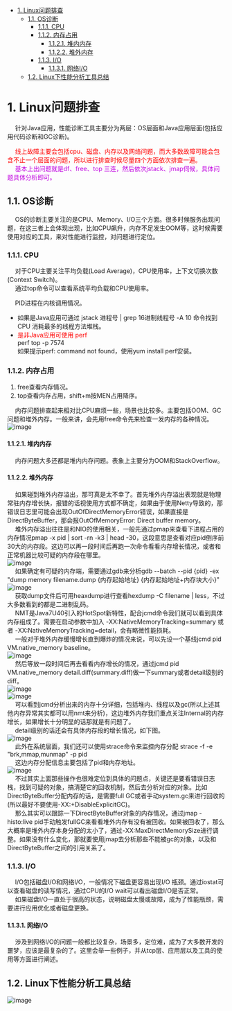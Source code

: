 

<!-- TOC -->

- [1. Linux问题排查](#1-linux问题排查)
    - [1.1. OS诊断](#11-os诊断)
        - [1.1.1. CPU](#111-cpu)
        - [1.1.2. 内存占用](#112-内存占用)
            - [1.1.2.1. 堆内内存](#1121-堆内内存)
            - [1.1.2.2. 堆外内存](#1122-堆外内存)
        - [1.1.3. I/O](#113-io)
            - [1.1.3.1. 网络I/O](#1131-网络io)
    - [1.2. Linux下性能分析工具总结](#12-linux下性能分析工具总结)

<!-- /TOC -->

# 1. Linux问题排查
<!--
Java后端线上问题排查常用命令收藏 
https://mp.weixin.qq.com/s/48Z_niFVb2AVk2zDWkK-WA

Linux 服务器 CPU 详细信息查看、物理 CPU 以及逻辑 CPU 
https://mp.weixin.qq.com/s/nPRjExUQiSguas9-GNSaag


JAVA 线上故障排查完整套路
https://mp.weixin.qq.com/s/aqvXXdrJyslXuhXE6IqYfw
能说几个常见的Linux性能调优命令吗能说几个常见的Linux性能调优命令吗
https://mp.weixin.qq.com/s/FlRdH3ejNE2VybBMeyiFHg

面试官：生产服务器变慢了，你能谈谈诊断思路吗 
https://mp.weixin.qq.com/s/wXeHrdoEAmLApeC497Sk3w

JAVA 线上故障排查完整套路，从 CPU、磁盘、内存、网络、GC 一条龙！ 
https://mp.weixin.qq.com/s/aqvXXdrJyslXuhXE6IqYfw

一整套线上故障排查技巧
https://mp.weixin.qq.com/s/znVGpJhtA52UKiekHWqD3w
 这些排查内存问题的命令，你用过多少？ 
 https://mp.weixin.qq.com/s/1mdFnmHXLK3j5x75ecdx1Q

-->

&emsp; 针对Java应用，性能诊断工具主要分为两层：OS层面和Java应用层面(包括应用代码诊断和GC诊断)。  

&emsp; <font color = "red">线上故障主要会包括cpu、磁盘、内存以及网络问题，而大多数故障可能会包含不止一个层面的问题，所以进行排查时候尽量四个方面依次排查一遍。</font>  
&emsp; <font color = "clime">基本上出问题就是df、free、top 三连，然后依次jstack、jmap伺候，具体问题具体分析即可。</font>  

## 1.1. OS诊断  
<!-- 
https://www.linuxidc.com/Linux/2020-05/163174.htm
-->  
&emsp; OS的诊断主要关注的是CPU、Memory、I/O三个方面。很多时候服务出现问题，在这三者上会体现出现，比如CPU飙升，内存不足发生OOM等，这时候需要使用对应的工具，来对性能进行监控，对问题进行定位。  

### 1.1.1. CPU  
<!-- 
一般来讲我们首先会排查cpu方面的问题。cpu异常往往还是比较好定位的。原因包括业务逻辑问题(死循环)、频繁gc以及上下文切换过多。而最常见的往往是业务逻辑(或者框架逻辑)导致的，可以使用jstack来分析对应的堆栈情况。
-->

&emsp; 对于CPU主要关注平均负载(Load Average)，CPU使用率，上下文切换次数(Context Switch)。  
&emsp; 通过top命令可以查看系统平均负载和CPU使用率。  

&emsp; PID进程在内核调用情况。  
* 如果是Java应用可通过 jstack 进程号 | grep 16进制线程号 -A 10 命令找到 CPU 消耗最多的线程方法堆栈。
* <font color = "red">是非Java应用可使用 perf</font>  
    perf top -p 7574  
    如果提示perf: command not found，使用yum install perf安装。

### 1.1.2. 内存占用  

1. free查看内存情况。
2. top查看内存占用，shift+m按MEN占用降序。

&emsp; 内存问题排查起来相对比CPU麻烦一些，场景也比较多。主要包括OOM、GC问题和堆外内存。一般来讲，会先用free命令先来检查一发内存的各种情况。  
![image](https://gitee.com/wt1814/pic-host/raw/master/images/java/JVM/JVM-82.png)  

#### 1.1.2.1. 堆内内存

&emsp; 内存问题大多还都是堆内内存问题。表象上主要分为OOM和StackOverflow。  

#### 1.1.2.2. 堆外内存  
&emsp; 如果碰到堆外内存溢出，那可真是太不幸了。首先堆外内存溢出表现就是物理常驻内存增长快，报错的话视使用方式都不确定，如果由于使用Netty导致的，那错误日志里可能会出现OutOfDirectMemoryError错误，如果直接是DirectByteBuffer，那会报OutOfMemoryError: Direct buffer memory。  
&emsp; 堆外内存溢出往往是和NIO的使用相关，一般先通过pmap来查看下进程占用的内存情况pmap -x pid | sort -rn -k3 | head -30，这段意思是查看对应pid倒序前30大的内存段。这边可以再一段时间后再跑一次命令看看内存增长情况，或者和正常机器比较可疑的内存段在哪里。  
![image](https://gitee.com/wt1814/pic-host/raw/master/images/java/JVM/JVM-83.png)  
&emsp; 如果确定有可疑的内存端，需要通过gdb来分析gdb --batch --pid {pid} -ex "dump memory filename.dump {内存起始地址} {内存起始地址+内存块大小}"  
![image](https://gitee.com/wt1814/pic-host/raw/master/images/java/JVM/JVM-84.png)  
&emsp; 获取dump文件后可用heaxdump进行查看hexdump -C filename | less，不过大多数看到的都是二进制乱码。  
&emsp; NMT是Java7U40引入的HotSpot新特性，配合jcmd命令我们就可以看到具体内存组成了。需要在启动参数中加入 -XX:NativeMemoryTracking=summary 或者 -XX:NativeMemoryTracking=detail，会有略微性能损耗。  
&emsp; 一般对于堆外内存缓慢增长直到爆炸的情况来说，可以先设一个基线jcmd pid VM.native_memory baseline。  
![image](https://gitee.com/wt1814/pic-host/raw/master/images/java/JVM/JVM-85.png)  
&emsp; 然后等放一段时间后再去看看内存增长的情况，通过jcmd pid VM.native_memory detail.diff(summary.diff)做一下summary或者detail级别的diff。  
![image](https://gitee.com/wt1814/pic-host/raw/master/images/java/JVM/JVM-86.png)  
![image](https://gitee.com/wt1814/pic-host/raw/master/images/java/JVM/JVM-87.png)  
&emsp; 可以看到jcmd分析出来的内存十分详细，包括堆内、线程以及gc(所以上述其他内存异常其实都可以用nmt来分析)，这边堆外内存我们重点关注Internal的内存增长，如果增长十分明显的话那就是有问题了。  
&emsp; detail级别的话还会有具体内存段的增长情况，如下图。  
![image](https://gitee.com/wt1814/pic-host/raw/master/images/java/JVM/JVM-88.png)  
&emsp; 此外在系统层面，我们还可以使用strace命令来监控内存分配 strace -f -e "brk,mmap,munmap" -p pid  
&emsp; 这边内存分配信息主要包括了pid和内存地址。  
![image](https://gitee.com/wt1814/pic-host/raw/master/images/java/JVM/JVM-89.png)  
&emsp; 不过其实上面那些操作也很难定位到具体的问题点，关键还是要看错误日志栈，找到可疑的对象，搞清楚它的回收机制，然后去分析对应的对象。比如DirectByteBuffer分配内存的话，是需要full GC或者手动system.gc来进行回收的(所以最好不要使用-XX:+DisableExplicitGC)。  
&emsp; 那么其实可以跟踪一下DirectByteBuffer对象的内存情况，通过jmap -histo:live pid手动触发fullGC来看看堆外内存有没有被回收。如果被回收了，那么大概率是堆外内存本身分配的太小了，通过-XX:MaxDirectMemorySize进行调整。如果没有什么变化，那就要使用jmap去分析那些不能被gc的对象，以及和DirectByteBuffer之间的引用关系了。  

### 1.1.3. I/O  
&emsp; I/O包括磁盘I/O和网络I/O，一般情况下磁盘更容易出现I/O 瓶颈。通过iostat可以查看磁盘的读写情况，通过CPU的I/O wait可以看出磁盘I/O是否正常。  
&emsp; 如果磁盘I/O一直处于很高的状态，说明磁盘太慢或故障，成为了性能瓶颈，需要进行应用优化或者磁盘更换。  

#### 1.1.3.1. 网络I/O
&emsp; 涉及到网络I/O的问题一般都比较复杂，场景多，定位难，成为了大多数开发的噩梦，应该是最复杂的了。这里会举一些例子，并从tcp层、应用层以及工具的使用等方面进行阐述。  

## 1.2. Linux下性能分析工具总结  
![image](https://gitee.com/wt1814/pic-host/raw/master/images/Linux/Linux/linux-1.png) 

